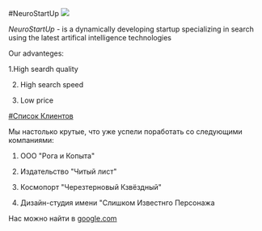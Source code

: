 #NeuroStartUp
![](https://netology-code.github.io/git-homeworks/introduction/assets/logo.png)

*NeuroStartUp* - is a dynamically developing startup specializing in search using the latest artifical intelligence technologies

Our advanteges:

1.High seardh quality

2. High search speed

3. Low price 

<u>#Список Клиентов</u>

Мы настолько крутые, что уже успели поработать со следующими компаниями:

1. ООО "Рога  и Копыта"

2. Издательство "Читый лист"

3. Космопорт "Черезтерновый Кзвёздный"

4. Дизайн-студия имени "Слишком Известнго Персонажа

Нас можно найти в [google.com](google.com)
